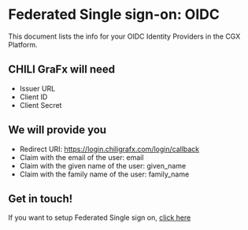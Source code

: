 # Federated Single sign-on: OIDC

This document lists the info for your OIDC Identity Providers in the CGX Platform.

## CHILI GraFx will need

- Issuer URL 
- Client ID 
- Client Secret

## We will provide you

- Redirect URI: https://login.chiligrafx.com/login/callback 
- Claim with the email of the user: email 
- Claim with the given name of the user: given_name 
- Claim with the family name of the user: family_name 

## Get in touch!

If you want to setup Federated Single sign on, [click here](/CHILI-GraFx/guides/setup-fsso/)